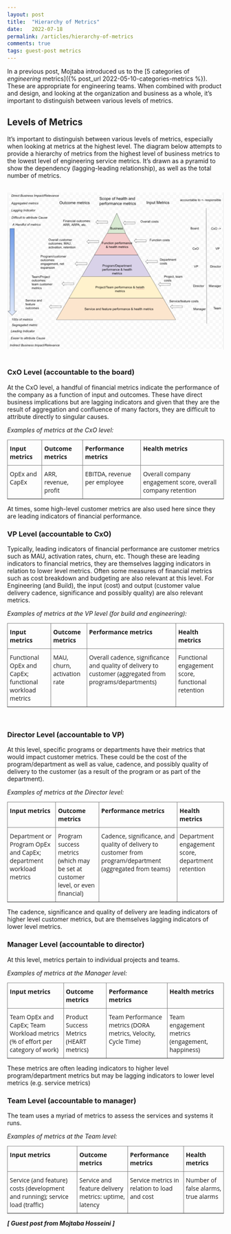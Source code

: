 ```yaml
---
layout: post
title:  "Hierarchy of Metrics"
date:   2022-07-18
permalink: /articles/hierarchy-of-metrics
comments: true
tags: guest-post metrics
---
```


In a previous post, Mojtaba introduced us to the [5 categories of *engineering* metrics]({% post_url 2022-05-10-categories-metrics %}). These are appropriate for engineering teams. When combined with product and design, and looking at the organization and business as a whole, it’s important to distinguish between various levels of metrics. 

## Levels of Metrics

It’s important to distinguish between various levels of metrics, especially when looking at metrics at the highest level. The diagram below attempts to provide a hierarchy of metrics from the highest level of business metrics to the lowest level of engineering service metrics. It’s drawn as a pyramid to show the dependency (lagging-leading relationship), as well as the total number of metrics. 

<br>

<div id="blog-photo">
	<img src="/images/hierarchy-of-metrics.png" alt="A pyramid breaking down the metrics levels described in the sections below">
</div>

<br>

### CxO Level (accountable to the board)

At the CxO level, a handful of financial metrics indicate the performance of the company as a function of input and outcomes. These have direct business implications but are lagging indicators and given that they are the result of aggregation and confluence of many factors, they are difficult to attribute directly to singular causes. 

*Examples of metrics at the CxO level:*

<style type="text/css">
.tg  {border-collapse:collapse;border-spacing:0;}
.tg td{border-color:black;border-style:solid;border-width:1px;font-family:Open Sans, sans-serif;font-size:14px;
  overflow:hidden;padding:10px 5px;word-break:normal;}
.tg th{border-color:black;border-style:solid;border-width:1px;font-family:Open Sans, sans-serif;font-size:14px;
  font-weight:bold;overflow:hidden;padding:10px 5px;word-break:normal;}
.tg .tg-0pky{border-color:inherit;text-align:left;vertical-align:top}
@media screen and (max-width: 767px) {.tg {width: auto !important;}.tg col {width: auto !important;}.tg-wrap {overflow-x: auto;-webkit-overflow-scrolling: touch;}}</style>
<div class="tg-wrap"><table class="tg">
<thead>
  <tr>
    <th class="tg-0pky">Input metrics</th>
    <th class="tg-0pky">Outcome metrics</th>
    <th class="tg-0pky">Performance metrics</th>
    <th class="tg-0pky">Health metrics</th>
  </tr>
</thead>
<tbody>
  <tr>
    <td class="tg-0pky">OpEx and CapEx</td>
    <td class="tg-0pky">ARR, revenue, profit</td>
    <td class="tg-0pky">EBITDA, revenue per employee</td>
    <td class="tg-0pky">Overall company engagement score, overall company retention</td>
  </tr>
</tbody>
</table></div>

At times, some high-level customer metrics are also used here since they are leading indicators of financial performance.

### VP Level (accountable to CxO)

Typically, leading indicators of financial performance are customer metrics such as MAU, activation rates, churn, etc. Though these are leading indicators to financial metrics, they are themselves lagging indicators in relation to lower level metrics. Often some measures of financial metrics such as cost breakdown and budgeting are also relevant at this level. For Engineering (and Build), the input (cost) and output (customer value delivery cadence, significance and possibly quality) are also relevant metrics. 

*Examples of metrics at the VP level (for build and engineering):*

<style type="text/css">
.tg  {border-collapse:collapse;border-spacing:0;}
.tg td{border-color:black;border-style:solid;border-width:1px;font-family:Open Sans, sans-serif;font-size:14px;
  overflow:hidden;padding:10px 5px;word-break:normal;}
.tg th{border-color:black;border-style:solid;border-width:1px;font-family:Open Sans, sans-serif;font-size:14px;
  font-weight:bold;overflow:hidden;padding:10px 5px;word-break:normal;}
.tg .tg-0pky{border-color:inherit;text-align:left;vertical-align:top}
@media screen and (max-width: 767px) {.tg {width: auto !important;}.tg col {width: auto !important;}.tg-wrap {overflow-x: auto;-webkit-overflow-scrolling: touch;}}</style>
<div class="tg-wrap"><table class="tg">
<thead>
  <tr>
    <th class="tg-0pky">Input metrics</th>
    <th class="tg-0pky">Outcome metrics</th>
    <th class="tg-0pky">Performance metrics</th>
    <th class="tg-0pky">Health metrics</th>
  </tr>
</thead>
<tbody>
  <tr>
    <td class="tg-0pky"><span style="font-weight:400;font-style:normal;text-decoration:none">Functional OpEx and CapEx; f</span>unctional workload metrics</td>
    <td class="tg-0pky"><span style="font-weight:400;font-style:normal;text-decoration:none">MAU, churn, activation rate</span></td>
    <td class="tg-0pky"><span style="font-weight:400;font-style:normal;text-decoration:none">Overall cadence, significance and quality of delivery to customer (aggregated from programs/departments)</span></td>
    <td class="tg-0pky"><span style="font-weight:400;font-style:normal;text-decoration:none">Functional engagement score, functional retention</span></td>
  </tr>
</tbody>
</table></div>
<br>

### Director Level (accountable to VP)

At this level, specific programs or departments have their metrics that would impact customer metrics. These could be the cost of the program/department as well as value, cadence, and possibly quality of delivery to the customer (as a result of the program or as part of the department). 

*Examples of metrics at the Director level:*

<style type="text/css">
.tg  {border-collapse:collapse;border-spacing:0;}
.tg td{border-color:black;border-style:solid;border-width:1px;font-family:Open Sans, sans-serif;font-size:14px;
  overflow:hidden;padding:10px 5px;word-break:normal;}
.tg th{border-color:black;border-style:solid;border-width:1px;font-family:Open Sans, sans-serif;font-size:14px;
  font-weight:bold;overflow:hidden;padding:10px 5px;word-break:normal;}
.tg .tg-0pky{border-color:inherit;text-align:left;vertical-align:top}
@media screen and (max-width: 767px) {.tg {width: auto !important;}.tg col {width: auto !important;}.tg-wrap {overflow-x: auto;-webkit-overflow-scrolling: touch;}}</style>
<div class="tg-wrap"><table class="tg">
<thead>
  <tr>
    <th class="tg-0pky">Input metrics</th>
    <th class="tg-0pky">Outcome metrics</th>
    <th class="tg-0pky">Performance metrics</th>
    <th class="tg-0pky">Health metrics</th>
  </tr>
</thead>
<tbody>
  <tr>
    <td class="tg-0pky"><span style="font-weight:400;font-style:normal;text-decoration:none">Department or Program OpEx and CapEx; d</span>epartment workload metrics</td>
    <td class="tg-0pky"><span style="font-weight:400;font-style:normal;text-decoration:none">Program success metrics (which may be set at customer level, or even financial)</span></td>
    <td class="tg-0pky"><span style="font-weight:400;font-style:normal;text-decoration:none">Cadence, significance, and quality of delivery to customer from program/department (aggregated from teams)</span></td>
    <td class="tg-0pky"><span style="font-weight:400;font-style:normal;text-decoration:none">Department engagement score, department retention</span></td>
  </tr>
</tbody>
</table></div>

The cadence, significance and quality of delivery are leading indicators of higher level customer metrics, but are themselves lagging indicators of lower level metrics. 

### Manager Level (accountable to director)

At this level, metrics pertain to individual projects and teams.

*Examples of metrics at the Manager level:*

<style type="text/css">
.tg  {border-collapse:collapse;border-spacing:0;}
.tg td{border-color:black;border-style:solid;border-width:1px;font-family:Open Sans, sans-serif;font-size:14px;
  overflow:hidden;padding:10px 5px;word-break:normal;}
.tg th{border-color:black;border-style:solid;border-width:1px;font-family:Open Sans, sans-serif;font-size:14px;
  font-weight:bold;overflow:hidden;padding:10px 5px;word-break:normal;}
.tg .tg-0pky{border-color:inherit;text-align:left;vertical-align:top}
@media screen and (max-width: 767px) {.tg {width: auto !important;}.tg col {width: auto !important;}.tg-wrap {overflow-x: auto;-webkit-overflow-scrolling: touch;}}</style>
<div class="tg-wrap"><table class="tg">
<thead>
  <tr>
    <th class="tg-0pky">Input metrics</th>
    <th class="tg-0pky">Outcome metrics</th>
    <th class="tg-0pky">Performance metrics</th>
    <th class="tg-0pky">Health metrics</th>
  </tr>
</thead>
<tbody>
  <tr>
    <td class="tg-0pky"><span style="font-weight:400;font-style:normal;text-decoration:none">Team OpEx and CapEx; </span>Team Workload metrics (% of effort per category of work)</td>
    <td class="tg-0pky"><span style="font-weight:400;font-style:normal;text-decoration:none">Product Success Metrics (HEART metrics)</span></td>
    <td class="tg-0pky"><span style="font-weight:400;font-style:normal;text-decoration:none">Team Performance metrics (DORA metrics, Velocity, Cycle Time)</span></td>
    <td class="tg-0pky"><span style="font-weight:400;font-style:normal;text-decoration:none">Team engagement metrics (engagement, happiness)</span></td>
  </tr>
</tbody>
</table></div>


These metrics are often leading indicators to higher level program/department metrics but may be lagging indicators to lower level metrics (e.g. service metrics)

### Team Level (accountable to manager)

The team uses a myriad of metrics to assess the services and systems it runs. 

*Examples of metrics at the Team level:*

<style type="text/css">
.tg  {border-collapse:collapse;border-spacing:0;}
.tg td{border-color:black;border-style:solid;border-width:1px;font-family:Open Sans, sans-serif;font-size:14px;
  overflow:hidden;padding:10px 5px;word-break:normal;}
.tg th{border-color:black;border-style:solid;border-width:1px;font-family:Open Sans, sans-serif;font-size:14px;
  font-weight:bold;overflow:hidden;padding:10px 5px;word-break:normal;}
.tg .tg-0pky{border-color:inherit;text-align:left;vertical-align:top}
@media screen and (max-width: 767px) {.tg {width: auto !important;}.tg col {width: auto !important;}.tg-wrap {overflow-x: auto;-webkit-overflow-scrolling: touch;}}</style>
<div class="tg-wrap"><table class="tg">
<thead>
  <tr>
    <th class="tg-0pky">Input metrics</th>
    <th class="tg-0pky">Outcome metrics</th>
    <th class="tg-0pky">Performance metrics</th>
    <th class="tg-0pky">Health metrics</th>
  </tr>
</thead>
<tbody>
  <tr>
    <td class="tg-0pky"><span style="font-weight:400;font-style:normal;text-decoration:none">Service (and feature) costs (development and running); s</span>ervice load (traffic)</td>
    <td class="tg-0pky"><span style="font-weight:400;font-style:normal;text-decoration:none">Service and feature delivery metrics: uptime, latency</span></td>
    <td class="tg-0pky"><span style="font-weight:400;font-style:normal;text-decoration:none">Service metrics in relation to load and cost</span></td>
    <td class="tg-0pky"><span style="font-weight:400;font-style:normal;text-decoration:none">Number of false alarms, true alarms</span></td>
  </tr>
</tbody>
</table></div>

_**[ Guest post from Mojtaba Hosseini ]**_